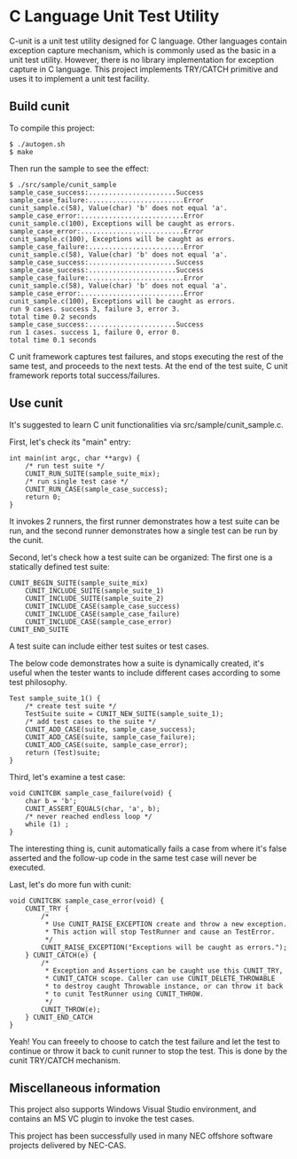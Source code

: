 C Language Unit Test Utility
===============================

C-unit is a unit test utility designed for C language.
Other languages contain exception capture mechanism, which is commonly
used as the basic in a unit test utility. However, there is no library
implementation for exception capture in C language. This project
implements TRY/CATCH primitive and uses it to implement a unit test
facility.

Build cunit
--------------

To compile this project:

    $ ./autogen.sh
    $ make

Then run the sample to see the effect:

    $ ./src/sample/cunit_sample
    sample_case_success:......................Success
    sample_case_failure:........................Error
    cunit_sample.c(58), Value(char) 'b' does not equal 'a'.
    sample_case_error:..........................Error
    cunit_sample.c(100), Exceptions will be caught as errors.
    sample_case_error:..........................Error
    cunit_sample.c(100), Exceptions will be caught as errors.
    sample_case_failure:........................Error
    cunit_sample.c(58), Value(char) 'b' does not equal 'a'.
    sample_case_success:......................Success
    sample_case_success:......................Success
    sample_case_failure:........................Error
    cunit_sample.c(58), Value(char) 'b' does not equal 'a'.
    sample_case_error:..........................Error
    cunit_sample.c(100), Exceptions will be caught as errors.
    run 9 cases. success 3, failure 3, error 3.
    total time 0.2 seconds
    sample_case_success:......................Success
    run 1 cases. success 1, failure 0, error 0.
    total time 0.1 seconds

C unit framework captures test failures, and stops executing the rest of
the same test, and proceeds to the next tests. At the end of the test
suite, C unit framework reports total success/failures.

Use cunit
------------

It's suggested to learn C unit functionalities via
src/sample/cunit_sample.c.

First, let's check its "main" entry:

    int main(int argc, char **argv) {
        /* run test suite */
        CUNIT_RUN_SUITE(sample_suite_mix);
        /* run single test case */
        CUNIT_RUN_CASE(sample_case_success);
        return 0;
    }

It invokes 2 runners, the first runner demonstrates how a test suite can be
run, and the second runner demonstrates how a single test can be run by
the cunit.

Second, let's check how a test suite can be organized:
The first one is a statically defined test suite:

    CUNIT_BEGIN_SUITE(sample_suite_mix)
        CUNIT_INCLUDE_SUITE(sample_suite_1)
        CUNIT_INCLUDE_SUITE(sample_suite_2)
        CUNIT_INCLUDE_CASE(sample_case_success)
        CUNIT_INCLUDE_CASE(sample_case_failure)
        CUNIT_INCLUDE_CASE(sample_case_error)
    CUNIT_END_SUITE

A test suite can include either test suites or test cases.

The below code demonstrates how a suite is dynamically created, it's
useful when the tester wants to include different cases according to some
test philosophy.

    Test sample_suite_1() {
        /* create test suite */
        TestSuite suite = CUNIT_NEW_SUITE(sample_suite_1);
        /* add test cases to the suite */
        CUNIT_ADD_CASE(suite, sample_case_success);
        CUNIT_ADD_CASE(suite, sample_case_failure);
        CUNIT_ADD_CASE(suite, sample_case_error);
        return (Test)suite;
    }

Third, let's examine a test case:

    void CUNITCBK sample_case_failure(void) {
        char b = 'b';
        CUNIT_ASSERT_EQUALS(char, 'a', b);
        /* never reached endless loop */
        while (1) ;
    }

The interesting thing is, cunit automatically fails a case from where it's
false asserted and the follow-up code in the same test case will never be
executed.

Last, let's do more fun with cunit:

    void CUNITCBK sample_case_error(void) {
        CUNIT_TRY {
            /*
             * Use CUNIT_RAISE_EXCEPTION create and throw a new exception.
             * This action will stop TestRunner and cause an TestError.
             */
            CUNIT_RAISE_EXCEPTION("Exceptions will be caught as errors.");
        } CUNIT_CATCH(e) {
            /*
             * Exception and Assertions can be caught use this CUNIT_TRY,
             * CUNIT_CATCH scope. Caller can use CUNIT_DELETE_THROWABLE
             * to destroy caught Throwable instance, or can throw it back
             * to cunit TestRunner using CUNIT_THROW.
             */
            CUNIT_THROW(e);
        } CUNIT_END_CATCH
    }

Yeah! You can freeely to choose to catch the test failure and let the test
to continue or throw it back to cunit runner to stop the test. This is
done by the cunit TRY/CATCH mechanism.

Miscellaneous information
----------------------------

This project also supports Windows Visual Studio environment, and contains
an MS VC plugin to invoke the test cases.

This project has been successfully used in many NEC offshore software
projects delivered by NEC-CAS.
